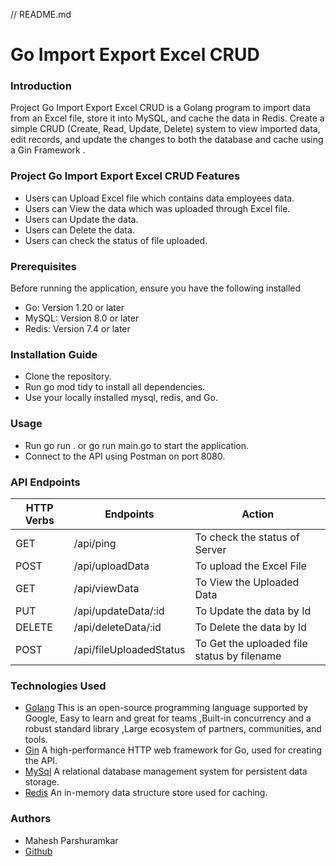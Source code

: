// README.md
# Go Import Export Excel CRUD

### Introduction
Project Go Import Export Excel CRUD is a Golang program to import data from an Excel file, store it into MySQL, and cache the data in Redis. Create a simple CRUD (Create, Read, Update, Delete) system to view imported data, edit records, and update the changes to
both the database and cache using a Gin Framework .

### Project Go Import Export Excel CRUD Features
* Users can Upload Excel file which contains data employees data.
* Users can View the data which was uploaded through Excel file.
* Users can Update the data.
* Users can Delete the data.
* Users can check the status of file uploaded.

### Prerequisites
Before running the application, ensure you have the following installed
* Go: Version 1.20 or later
* MySQL: Version 8.0 or later
* Redis: Version 7.4 or later

### Installation Guide
* Clone the repository.
* Run go mod tidy to install all dependencies.
* Use your locally installed mysql, redis, and Go.

### Usage
* Run go run . or go run main.go to start the application.
* Connect to the API using Postman on port 8080.

### API Endpoints
| HTTP Verbs | Endpoints               | Action                                      |
|------------|-------------------------|---------------------------------------------|
| GET        | /api/ping               | To check the status of Server               |
| POST       | /api/uploadData         | To upload the Excel File                    |
| GET        | /api/viewData           | To View the Uploaded Data                   |
| PUT        | /api/updateData/:id     | To Update the data by Id                    |
| DELETE     | /api/deleteData/:id     | To Delete the data by Id                    |
| POST       | /api/fileUploadedStatus | To Get the uploaded file status by filename |


### Technologies Used
* [Golang](https://go.dev/) This is an open-source programming language supported by Google, Easy to learn and great for teams ,Built-in concurrency and a robust standard library ,Large ecosystem of partners, communities, and tools.
* [Gin](https://gin-gonic.com/) A high-performance HTTP web framework for Go, used for creating the API.
* [MySql](https://www.mysql.com/) A relational database management system for persistent data storage.
* [Redis](https://www.googleadservices.com/pagead/aclk?sa=L&ai=DChcSEwjivv2bv9OJAxXMEXsHHSq3K0gYABABGgJ0bQ&co=1&ase=2&gclid=Cj0KCQiA0MG5BhD1ARIsAEcZtwTpS7tYG7cuiwbm_Leu9svCUflAuXzGsX0sAJ7w3233ww5ivImCkPwaAgAoEALw_wcB&ohost=www.google.com&cid=CAESVeD24vXR3uzuMD1IOwDmLxVk7K8I5V80_DhGvo8y6s6sXYKDjDqeqmwPWh-mXXE5C9W49Q-Mh8WEKH8hX-LkQ4oy7RFjb41kzr-oM0HujDWqdM68W5k&sig=AOD64_3CLaszBKyGGgH4yL_tFYm0gUPSGw&q&nis=4&adurl&ved=2ahUKEwi75vabv9OJAxXFdfUHHd3dAkMQ0Qx6BAgLEAE) An in-memory data structure store used for caching.

### Authors
* Mahesh Parshuramkar
* [Github](https://github.com/maheshParshuramkar-dev)